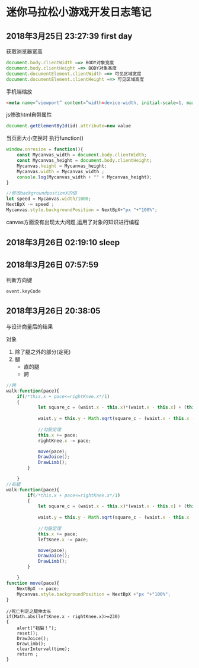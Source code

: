 ﻿# 迷你马拉松小游戏开发日志笔记

## 2018年3月25日 23:27:39 first day

获取浏览器宽高
``` js
document.body.clientWidth ==> BODY对象宽度
document.body.clientHeight ==> BODY对象高度
document.documentElement.clientWidth ==> 可见区域宽度
document.documentElement.clientHeight ==> 可见区域高度
```

手机端缩放
```html
<meta name=”viewport” content=”width=device-width, initial-scale=1, maximum-scale=1″>
```

js修改html自带属性
```js
document.getElementById(id).attribute=new value
```

当页面大小变换时 执行function()
```js
window.onresize = function(){
	const Mycanvas_width = document.body.clientWidth;
	const Mycanvas_height = document.body.clientHeight;
	Mycanvas.height = Mycanvas_height;
	Mycanvas.width = Mycanvas_width ;
	console.log(Mycanvas_width + "" + Mycanvas_height);
}
```

```js
//修改backgroundpostionX的值
let speed = Mycanvas.width/1000;
NextBpX -= speed ;
Mycanvas.style.backgroundPosition = NextBpX+"px "+"100%";
```

canvas方面没有出现太大问题,运用了对象的知识进行编程
## 2018年3月26日 02:19:10 sleep

## 2018年3月26日 07:57:59

判断方向键
```
event.keyCode
```

## 2018年3月26日 20:38:05

与设计商量后的结果

对象 
1. 除了腿之外的部分(定死)
2. 腿
    - 直的腿
    - 跨

```js
//跨
walk:function(pace){
	if(/*this.x + pace<=rightKnee.x*/1)
	{
			let square_c = (waist.x - this.x)*(waist.x - this.x) + (this.y - waist.y)*(this.y - waist.y);
			
			waist.y = this.y - Math.sqrt(square_c - (waist.x - this.x - pace)*(waist.x - this.x - pace));
			
			//勾股定理
			this.x += pace;
			rightKnee.x -= pace;

			move(pace);
			DrawJoice();
			DrawLimb();
		}

	}
//右腿
walk:function(pace){
		if(/*this.x + pace<=rightKnee.x*/1)
		{
			let square_c = (waist.x - this.x)*(waist.x - this.x) + (this.y - waist.y)*(this.y - waist.y);
			
			waist.y = this.y - Math.sqrt(square_c - (waist.x - this.x - pace)*(waist.x - this.x - pace));
			
			//勾股定理
			this.x += pace;
			leftKnee.x -= pace;

			move(pace);
			DrawJoice();
			DrawLimb();
		}

	}
function move(pace){
  	NextBpX -= pace;
	Mycanvas.style.backgroundPosition = NextBpX +"px "+"100%";
}

```

```
//死亡判定之腿伸太长
if(Math.abs(leftKnee.x - rightKnee.x)>=230)
{
	alert("裆裂！");
	reset();
	DrawJoice();
	DrawLimb();
	clearInterval(time);
	return ;
}
```